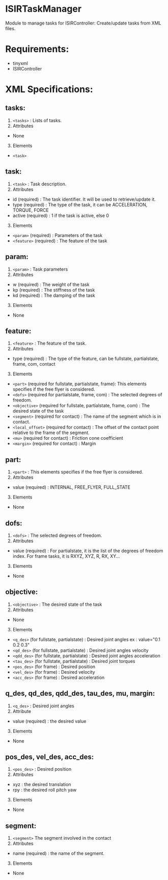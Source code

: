 ISIRTaskManager
===============

Module to manage tasks for ISIRController:
Create/update tasks from XML files.

Requirements:
=============

* tinyxml
* ISIRController

XML Specifications:
===================

tasks:
------
1. `<tasks>` :
     Lists of tasks.
2. Attributes
 * None
3. Elements
 * `<task>`

task:
-----
1. `<task>` :
     Task description.
2. Attributes
 * id (required) :
     The task identifier. It will be used to retrieve/update it.
 * type (required) :
     The type of the task, it can be ACCELERATION, TORQUE, FORCE
 * active (required) :
     1 if the task is active, else 0
3. Elements
 * `<param>` (required) :
     Parameters of the task
 * `<feature>` (required) :
     The feature of the task

param:
------
1. `<param>` :
    Task parameters
2. Attributes
 * w (required) :
     The weight of the task
 * kp (required) : 
     The stiffness of the task
 * kd (required) :
     The damping of the task
3. Elements
 * None

feature:
--------
1. `<feature>` :
    The feature of the task.
2. Attributes 
 * type (required) :
     The type of the feature, can be fullstate, partialstate, frame, com, contact
3. Elements
 * `<part>` (required for fullstate, partialstate, frame):
     This elements specifies if the free flyer is considered.
 * `<dofs>` (required for partialstate, frame, com) :
     The selected degrees of freedom.
 * `<objective>` (required for fullstate, partialstate, frame, com) :
     The desired state of the task
 * `<segment>` (required for contact) :
     The name of the segment which is in contact.
 * `<local_offset>` (required for contact) :
     The offset of the contact point relative to the frame of the segment.
 * `<mu>` (required for contact) :
     Friction cone coefficient
 * `<margin>` (required for contact) :
     Margin

part:
-----
1. `<part>` :
    This elements specifies if the free flyer is considered.
2. Attributes
 * value (required) :
     INTERNAL, FREE_FLYER, FULL_STATE
3. Elements
 * None

dofs:
-----
1. `<dofs>` : 
    The selected degrees of freedom.
2. Attributes
 * value (required) :
     For partialstate, it is the list of the degrees of freedom index. For frame tasks, it is
     RXYZ, XYZ, R, RX, XY...
3. Elements
 * None

objective:
----------
1. `<objective>` :
    The desired state of the task 
2. Attributes
 * None
3. Elements
 * `<q_des>` (for fullstate, partialstate) :
     Desired joint angles ex : value="0.1 0.2 0.3"
 * `<qd_des>` (for fullstate, partialstate) :
     Desired joint angles velocity
 * `<qdd_des>` (for fullstate, partialstate) :
     Desired joint angles acceleration
 * `<tau_des>` (for fullstate, partialstate) :
     Desired joint torques
 * `<pos_des>` (for frame) :
     Desired position
 * `<vel_des>` (for frame) :
     Desired velocity
 * `<acc_des>` (for frame) :
     Desired acceleration

q_des, qd_des, qdd_des, tau_des, mu, margin:
--------------------------------------------
1. `<q_des>` :
    Desired joint angles
2. Attribute
 * value (required) : 
     the desired value
3. Elements
 * None

pos_des, vel_des, acc_des:
--------------------------
1. `<pos_des>` :
    Desired position
2. Attributes
 * xyz : 
     the desired translation
 * rpy : 
     the desired roll pitch yaw
3. Elements
 * None

segment:
--------
1. `<segment>`
     The segment involved in the contact
2. Attributes
 * name (required) :
     the name of the segment.
3. Elements
 * None

